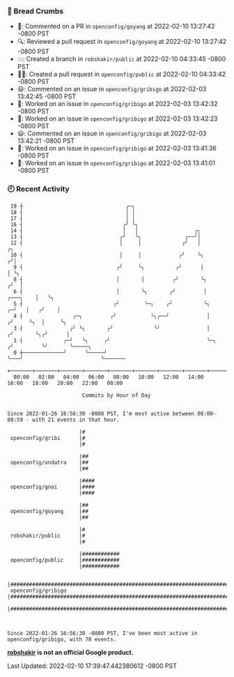 ### 🍞 Bread Crumbs

 * 💬: Commented on a PR in  `openconfig/goyang` at 2022-02-10 13:27:42 -0800 PST
 * 🔍: Reviewed a pull request in  `openconfig/goyang` at 2022-02-10 13:27:42 -0800 PST
 * 💥: Created a branch in `robshakir/public` at 2022-02-10 04:33:45 -0800 PST
 * ✍🏼: Created a pull request in `openconfig/public` at 2022-02-10 04:33:42 -0800 PST
 * 😃: Commented on an issue in `openconfig/gribigo` at 2022-02-03 13:42:45 -0800 PST
 * 👀: Worked on an issue in `openconfig/gribigo` at 2022-02-03 13:42:32 -0800 PST
 * 👀: Worked on an issue in `openconfig/gribigo` at 2022-02-03 13:42:23 -0800 PST
 * 😃: Commented on an issue in `openconfig/gribigo` at 2022-02-03 13:42:21 -0800 PST
 * 👀: Worked on an issue in `openconfig/gribigo` at 2022-02-03 13:41:36 -0800 PST
 * 👀: Worked on an issue in `openconfig/gribigo` at 2022-02-03 13:41:01 -0800 PST

### 🕘 Recent Activity
```
 19 ┼                                 ╭─╮
 18 ┤                                 │ │
 17 ┤                                 │ │
 16 ┤                                ╭╯ ╰╮
 14 ┤                                │   │                  ╭╮
 13 ┤                               ╭╯   ╰╮              ╭──╯│
 12 ┤                               │     │             ╭╯   │                        ╭╮
 10 ┤                               │     │            ╭╯    ╰╮                      ╭╯│
  9 ┤                              ╭╯     ╰╮          ╭╯      │                      │ ╰╮
  8 ┤                              │       │         ╭╯       ╰╮                    ╭╯  │
  6 ┤                              │       ╰╮       ╭╯         │           ╭───╮    │   ╰╮
  5 ┤                             ╭╯        ╰─╮    ╭╯          ╰╮        ╭─╯   │   ╭╯    │
  4 ┤                ╭─╮         ╭╯           ╰╮╭──╯            │       ╭╯     ╰╮  │     ╰╮
  3 ┤               ╭╯ ╰╮       ╭╯             ╰╯               │      ╭╯       ╰╮╭╯      │
  1 ┤             ╭─╯   ╰╮     ╭╯                               ╰─╮   ╭╯         ╰╯       ╰─────╮
  0 ┼─────────────╯      ╰─────╯                                  ╰───╯                         ╰───────
    +───────+───────+───────+───────+───────+───────+───────+───────+───────+───────+───────+───────+────
  00:00   02:00   04:00   06:00   08:00   10:00   12:00   14:00   16:00   18:00   20:00   22:00   00:00   

						Commits by Hour of Day


Since 2022-01-26 16:56:30 -0800 PST, I'm most active between 08:00-08:59 - with 21 events in that hour.

```



```
                       |#
 openconfig/gribi      |#
                       |#

                       |##
 openconfig/ondatra    |##
                       |##

                       |####
 openconfig/gnoi       |####
                       |####

                       |##
 openconfig/goyang     |##
                       |##

                       |#
 robshakir/public      |#
                       |#

                       |############
 openconfig/public     |############
                       |############

                       |##############################################################################
 openconfig/gribigo    |##############################################################################
                       |##############################################################################



Since 2022-01-26 16:56:30 -0800 PST, I've been most active in openconfig/gribigo, with 78 events.

```
**[robshakir](mailto:robjs@google.com) is not an official Google product.**  


Last Updated: 2022-02-10 17:39:47.442380612 -0800 PST
